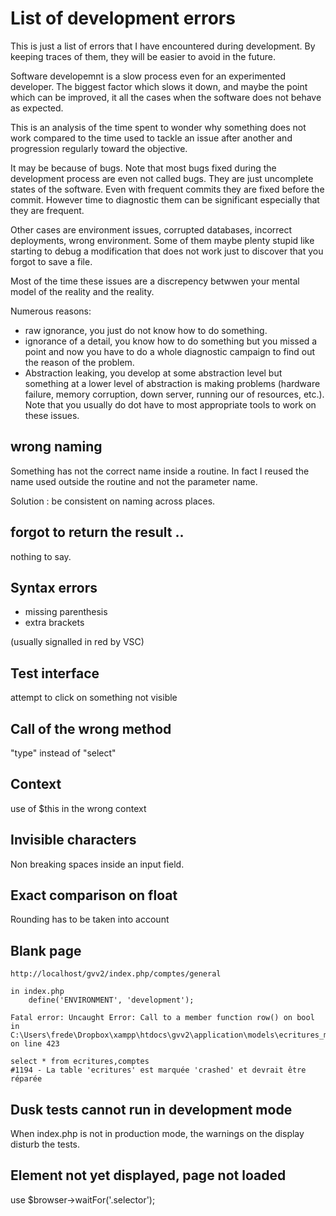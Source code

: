 # List of development errors

This is just a list of errors that I have encountered during development. By keeping traces of them, they will be easier to avoid in the future.

Software developemnt is a slow process even for an experimented developer. The biggest factor which slows it down, and maybe the point which can be improved, it all the cases when the software does not behave as expected.

This is an analysis of the time spent to wonder why something does not work compared to the time used to tackle an issue after another and progression regularly toward the objective.

It may be because of bugs. Note that most bugs fixed during the development process are even not called bugs. They are just uncomplete states of the software. Even with frequent commits they are fixed before the commit. However time to diagnostic them can be significant especially that they are frequent.

Other cases are environment issues, corrupted databases, incorrect deployments, wrong environment. Some of them maybe plenty stupid like starting to debug a modification that does not work just to discover that you forgot to save a file.

Most of the time these issues are a discrepency betwwen your mental model of the reality and the reality.

Numerous reasons:

* raw ignorance, you just do not know how to do something.
* ignorance of a detail, you know how to do something but you missed a point and now you have to do a whole diagnostic campaign to find out the reason of the problem.
* Abstraction leaking, you develop at some abstraction level but something at a lower level of abstraction is making problems (hardware failure, memory corruption, down server, running our of resources, etc.). Note that you usually do dot have to most appropriate tools to work on these issues.

## wrong naming

Something has not the correct name inside a routine. In fact I reused the name used outside the routine and not the parameter name.

Solution : be consistent on naming across places.

## forgot to return the result ..
nothing to say.
  
## Syntax errors

* missing parenthesis
* extra brackets

(usually signalled in red by VSC)

## Test interface

attempt to click on something not visible

## Call of the wrong method
"type" instead of "select"

## Context
use of $this in the wrong context

## Invisible characters

Non breaking spaces inside an input field.

## Exact comparison on float

Rounding has to be taken into account

## Blank page 

    http://localhost/gvv2/index.php/comptes/general

    in index.php
        define('ENVIRONMENT', 'development');

    Fatal error: Uncaught Error: Call to a member function row() on bool in C:\Users\frede\Dropbox\xampp\htdocs\gvv2\application\models\ecritures_model.php on line 423

    select * from ecritures,comptes
    #1194 - La table 'ecritures' est marquée 'crashed' et devrait être réparée

## Dusk tests cannot run in development mode

When index.php is not in production mode, the warnings on the display disturb the tests.

## Element not yet displayed, page not loaded

use $browser->waitFor('.selector');

